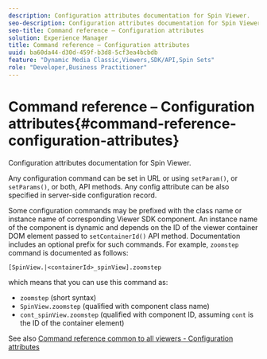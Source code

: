 ```yaml
---
description: Configuration attributes documentation for Spin Viewer.
seo-description: Configuration attributes documentation for Spin Viewer.
seo-title: Command reference – Configuration attributes
solution: Experience Manager
title: Command reference – Configuration attributes
uuid: ba60da44-d30d-459f-b3d8-5cf3ea4bcbdb
feature: "Dynamic Media Classic,Viewers,SDK/API,Spin Sets"
role: "Developer,Business Practitioner"
---
```


# Command reference – Configuration attributes{#command-reference-configuration-attributes}

Configuration attributes documentation for Spin Viewer.

Any configuration command can be set in URL or using `setParam()`, or `setParams()`, or both, API methods. Any config attribute can be also specified in server-side configuration record.

Some configuration commands may be prefixed with the class name or instance name of corresponding Viewer SDK component. An instance name of the component is dynamic and depends on the ID of the viewer container DOM element passed to `setContainerId()` API method. Documentation includes an optional prefix for such commands. For example, `zoomstep` command is documented as follows:

`[SpinView.|<containerId>_spinView].zoomstep`

which means that you can use this command as:

* `zoomstep` (short syntax) 
* `SpinView.zoomstep` (qualified with component class name) 
* `cont_spinView.zoomstep` (qualified with component ID, assuming `cont` is the ID of the container element)

See also [Command reference common to all viewers - Configuration attributes](../../../r-html5-viewer-20-cmdref-configattrib/r-html5-viewer-20-cmdref-configattrib.md#concept-850e0f2c49b949deb7cfbfd330d329bd) 

